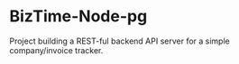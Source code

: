 # BizTime-Node-pg
Project building a REST-ful backend API server for a simple company/invoice tracker.
